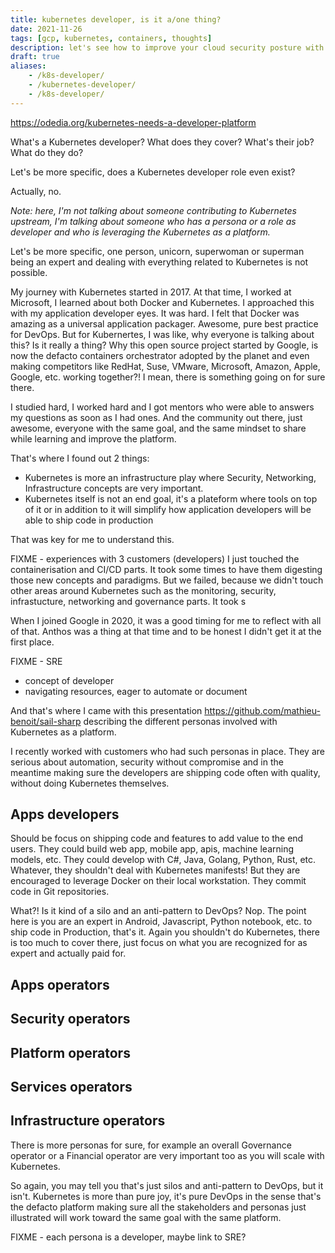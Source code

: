 ```yaml
---
title: kubernetes developer, is it a/one thing?
date: 2021-11-26
tags: [gcp, kubernetes, containers, thoughts]
description: let's see how to improve your cloud security posture with workload identity federation, no service account keys necessary anymore - let's see taht in actions with GitHub actions.
draft: true
aliases:
    - /k8s-developer/
    - /kubernetes-developer/
    - /k8s-developer/
---
```

https://odedia.org/kubernetes-needs-a-developer-platform

What's a Kubernetes developer? What does they cover? What's their job? What do they do?

Let's be more specific, does a Kubernetes developer role even exist?

Actually, no.

_Note: here, I'm not talking about someone contributing to Kubernetes upstream, I'm talking about someone who has a persona or a role as developer and who is leveraging the Kubernetes as a platform._

Let's be more specific, one person, unicorn, superwoman or superman being an expert and dealing with everything related to Kubernetes is not possible.

My journey with Kubernetes started in 2017. At that time, I worked at Microsoft, I learned about both Docker and Kubernetes. I approached this with my application developer eyes. It was hard. I felt that Docker was amazing as a universal application packager. Awesome, pure best practice for DevOps. But for Kubernertes, I was like, why everyone is talking about this? Is it really a thing? Why this open source project started by Google, is now the defacto containers orchestrator adopted by the planet and even making competitors like RedHat, Suse, VMware, Microsoft, Amazon, Apple, Google, etc. working together?! I mean, there is something going on for sure there.

I studied hard, I worked hard and I got mentors who were able to answers my questions as soon as I had ones. And the community out there, just awesome, everyone with the same goal, and the same mindset to share while learning and improve the platform.

That's where I found out 2 things:
- Kubernetes is more an infrastructure play where Security, Networking, Infrastructure concepts are very important.
- Kubernetes itself is not an end goal, it's a plateform where tools on top of it or in addition to it will simplify how application developers will be able to ship code in production

That was key for me to understand this.

FIXME - experiences with 3 customers (developers) I just touched the containerisation and CI/CD parts. It took some times to have them digesting those new concepts and paradigms. But we failed, because we didn't touch other areas around Kubernetes such as the monitoring, security, infrastucture, networking and governance parts. It took s

When I joined Google in 2020, it was a good timing for me to reflect with all of that. Anthos was a thing at that time and to be honest I didn't get it at the first place.

FIXME - SRE
- concept of developer
- navigating resources, eager to automate or document

And that's where I came with this presentation https://github.com/mathieu-benoit/sail-sharp describing the different personas involved with Kubernetes as a platform.

I recently worked with customers who had such personas in place. They are serious about automation, security without compromise and in the meantime making sure the developers are shipping code often with quality, without doing Kubernetes themselves.

## Apps developers

Should be focus on shipping code and features to add value to the end users. They could build web app, mobile app, apis, machine learning models, etc. They could develop with C#, Java, Golang, Python, Rust, etc. Whatever, they shouldn't deal with Kubernetes manifests! But they are encouraged to leverage Docker on their local workstation. They commit code in Git repositories.

What?! Is it kind of a silo and an anti-pattern to DevOps? Nop. The point here is you are an expert in Android, Javascript, Python notebook, etc. to ship code in Production, that's it. Again you shouldn't do Kubernetes, there is too much to cover there, just focus on what you are recognized for as expert and actually paid for.

## Apps operators



## Security operators

## Platform operators

## Services operators

## Infrastructure operators


There is more personas for sure, for example an overall Governance operator or a Financial operator are very important too as you will scale with Kubernetes.

So again, you may tell you that's just silos and anti-pattern to DevOps, but it isn't. Kubernetes is more than pure joy, it's pure DevOps in the sense that's the defacto platform making sure all the stakeholders and personas just illustrated will work toward the same goal with the same platform.

FIXME - each persona is a developer, maybe link to SRE?